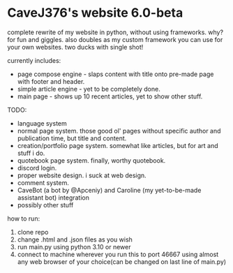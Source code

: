 # CaveJ376's website 6.0-beta
complete rewrite of my website in python, without using frameworks. why? for fun and giggles.
also doubles as my custom framework you can use for your own websites. two ducks with single shot!

currently includes:
+ page compose engine - slaps content with title onto pre-made page with footer and header.
+ simple article engine - yet to be completely done.
+ main page - shows up 10 recent articles, yet to show other stuff.

TODO:
- language system
- normal page system. those good ol' pages without specific author and publication time, but title and content.
- creation/portfolio page system. somewhat like articles, but for art and stuff i do.
- quotebook page system. finally, worthy quotebook.
- discord login.
- proper website design. i suck at web design.
- comment system.
- CaveBot (a bot by @Apceniy) and Caroline (my yet-to-be-made assistant bot) integration
- possibly other stuff

how to run:
1. clone repo
2. change .html and .json files as you wish
3. run main.py using python 3.10 or newer
4. connect to machine wherever you run this to port 46667 using almost any web browser of your choice(can be changed on last line of main.py)
